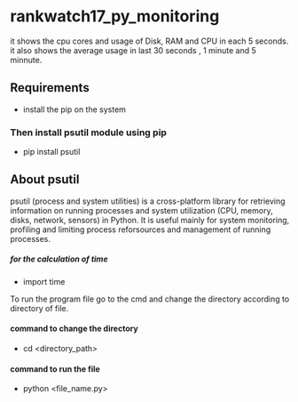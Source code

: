 # rankwatch17_py_monitoring
it shows the cpu cores and usage of Disk, RAM and CPU in each 5 seconds. it also shows the average usage in last 30 seconds , 1 minute and 5 minnute.
## Requirements
* install the pip on the system 
### Then install psutil module using pip
* pip install psutil
## About psutil
psutil (process and system utilities) is a cross-platform library for retrieving information on running processes and system utilization (CPU, memory, disks, network, sensors) in Python. It is useful mainly for system monitoring, profiling and limiting process reforsources and management of running processes.
##### for the calculation of time
* import time

To run the program file go to the cmd and change the directory according to directory of file. 
#### command to change the directory
* cd <directory_path>
#### command to run the file
* python <file_name.py> 


